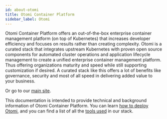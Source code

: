 ```yaml
---
id: about-otomi
title: Otomi Container Platform
sidebar_label: Otomi
---
```


Otomi Container Platform offers an out-of-the-box enterprise container management platform (on top of Kubernetes) that
increases developer efficiency and focuses on results rather than creating complexity. Otomi is a curated stack that
integrates upstream Kubernetes with proven open source components for automated cluster operations and application
lifecycle management to create a unified enterprise container management platform. Thus offering organizations maturity
and speed while still supporting customization if desired. A curated stack like this offers a lot of benefits like
governance, security and most of all speed in delivering added value to your business.

Or go to our [main site](https://redkubes.com/otomi-stack/).

This documentation is intended to provide technical and background information of Otomi Container Platform. You can
learn [how to deploy Otomi](deployment), and you can find a list of all the [tools used](app-suite.md) in our stack.
